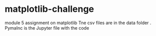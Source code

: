 # matplotlib-challenge
module 5 assignment on matplotlib
 Tne csv files are in the data folder . PymaInc is the Jupyter file with the code
